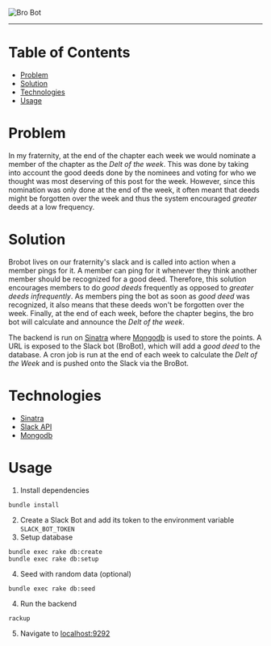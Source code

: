 
![Bro Bot](https://i.imgur.com/HtXPR77.png)

--- 
# Table of Contents
- [Problem](#problem)
- [Solution](#solution)
- [Technologies](#technologies)
- [Usage](#usage)
# Problem
In my fraternity, at the end of the chapter each week we would nominate a member of the chapter as the *Delt of the week*. This was done by taking into account the good deeds done by the nominees and voting for who we thought was most deserving of this post for the week. However, since this nomination was only done at the end of the week, it often meant that deeds might be forgotten over the week and thus the system encouraged *greater* deeds at a low frequency. 
# Solution
Brobot lives on our fraternity's slack and is called into action when a member pings for it. A member can ping for it whenever they think another member should be recognized for a good deed. Therefore, this solution encourages members to do *good deeds* frequently as opposed to *greater deeds infrequently*. As members ping the bot as soon as *good deed* was recognized, it also means that these deeds won't be forgotten over the week. Finally, at the end of each week, before the chapter begins, the bro bot will calculate and announce the *Delt of the week*.

The backend is run on [Sinatra](http://sinatrarb.com/) where [Mongodb](https://www.mongodb.com/) is used to store the points. A URL is exposed to the Slack bot (BroBot), which will add a *good deed* to the database. A cron job is run at the end of each week to calculate the *Delt of the Week* and is pushed onto the Slack via the BroBot. 
# Technologies
- [Sinatra](http://sinatrarb.com/)
- [Slack API](https://api.slack.com/)
- [Mongodb](https://www.mongodb.com/)
# Usage
1. Install dependencies
 ```
 bundle install
 ```
 2. Create a Slack Bot and add its token to the environment variable `SLACK_BOT_TOKEN`
 3.  Setup database
 ```
bundle exec rake db:create
bundle exec rake db:setup
```
4. Seed with random data (optional)
```
bundle exec rake db:seed
```
 4. Run the backend
 ```
rackup 
``` 
5. Navigate to [localhost:9292](http://localhost:9292/)
